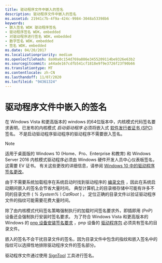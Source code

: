 ```yaml
---
title: 驱动程序文件中嵌入的签名
description: 驱动程序文件中嵌入的签名
ms.assetid: 21941c7b-4f9a-424c-9984-3048a53398b6
keywords:
- 嵌入签名 WDK 驱动程序签名
- 驱动程序签名 WDK，embedded
- 对驱动程序进行签名 WDK，embedded
- 数字签名 WDK，embedded
- 签名 WDK，embedded
ms.date: 04/20/2017
ms.localizationpriority: medium
ms.openlocfilehash: 8a90a0c154d769a886e3455209114be9326e63b2
ms.sourcegitcommit: a44ade167cdfb541cf1818e9f9e3726f23f90b66
ms.translationtype: MT
ms.contentlocale: zh-CN
ms.lasthandoff: 11/07/2020
ms.locfileid: "94361324"
---
```

# <a name="embedded-signatures-in-a-driver-file"></a>驱动程序文件中嵌入的签名


在 Windows Vista 和更高版本的 windows 的64位版本中，内核模式代码签名要求表明，已发布的内核模式 *启动驱动程序* 必须将嵌入式 [软件发行者证书 (SPC)](software-publisher-certificate.md) 签名。 不是启动驱动程序驱动程序的驱动程序不需要嵌入签名。

> [!NOTE]
> 适用于桌面版的 Windows 10 (Home、Pro、Enterprise 和教育) 和 Windows Server 2016 内核模式驱动程序必须由 Windows 硬件开发人员中心仪表板签名，这需要 EV 证书。 有关这些更改的详细信息，请参阅 [Windows 10 中的驱动程序签名更改](https://techcommunity.microsoft.com/t5/Windows-Hardware-Certification/Driver-Signing-changes-in-Windows-10-version-1607/ba-p/364894)。

 

由于不需要系统加载程序在系统启动时找到驱动程序的 [编录文件](catalog-files.md) ，因此在系统启动期间嵌入的签名会节省大量时间。 典型计算机上的目录根存储中可能有许多不同的目录文件 ( *% System% \\ CatRoot* ) 。 定位正确的目录文件以验证驱动程序文件的指纹可能需要花费大量时间。

除了由内核模式代码签名策略强制执行的加载时间签名要求外，即插即用 (PnP) 设备还会强制执行安装时签名要求。 为了符合 Windows Vista 和更高版本的 Windows 的 [pnp 设备安装签名要求](pnp-device-installation-signing-requirements--windows-vista-and-later-.md) ，pnp 设备的 [驱动程序包](driver-packages.md) 必须具有签名的目录文件。

嵌入的签名不会干扰目录文件的签名，因为目录文件中包含的指纹和嵌入签名中的指纹可以选择性地排除驱动程序文件的签名部分。

驱动程序文件通过使用 [SignTool](installing-a-catalog-file-by-using-signtool.md) 工具进行签名。

 

 





